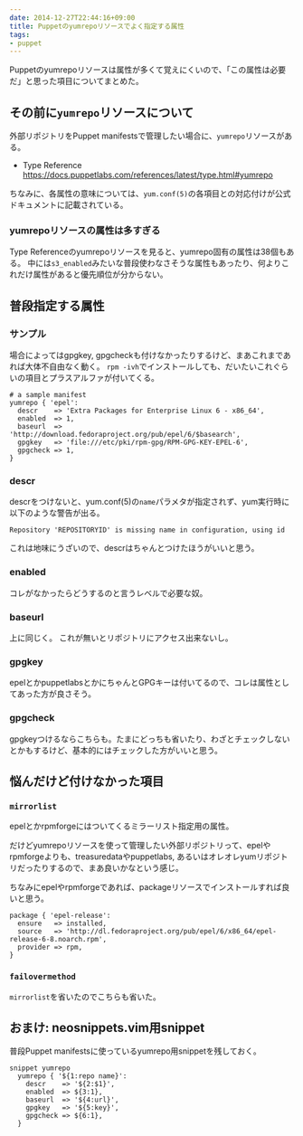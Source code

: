 ```yaml
---
date: 2014-12-27T22:44:16+09:00
title: Puppetのyumrepoリソースでよく指定する属性
tags:
- puppet
---
```

Puppetのyumrepoリソースは属性が多くて覚えにくいので、「この属性は必要だ」と思った項目についてまとめた。

## その前に`yumrepo`リソースについて

外部リポジトリをPuppet manifestsで管理したい場合に、`yumrepo`リソースがある。

- Type Reference  
https://docs.puppetlabs.com/references/latest/type.html#yumrepo

ちなみに、各属性の意味については、`yum.conf(5)`の各項目との対応付けが公式ドキュメントに記載されている。

### yumrepoリソースの属性は多すぎる

Type Referenceのyumrepoリソースを見ると、yumrepo固有の属性は38個もある。
中には`s3_enabled`みたいな普段使わなさそうな属性もあったり、何よりこれだけ属性があると優先順位が分からない。

## 普段指定する属性

### サンプル

場合によってはgpgkey, gpgcheckも付けなかったりするけど、まあこれまであれば大体不自由なく動く。
`rpm -ivh`でインストールしても、だいたいこれぐらいの項目とプラスアルファが付いてくる。

```puppet
# a sample manifest
yumrepo { 'epel':
  descr    => 'Extra Packages for Enterprise Linux 6 - x86_64',
  enabled  => 1,
  baseurl  => 'http://download.fedoraproject.org/pub/epel/6/$basearch',
  gpgkey   => 'file:///etc/pki/rpm-gpg/RPM-GPG-KEY-EPEL-6',
  gpgcheck => 1,
}
```

### descr

descrをつけないと、yum.conf(5)の`name`パラメタが指定されず、yum実行時に以下のような警告が出る。

```
Repository 'REPOSITORYID' is missing name in configuration, using id
```

これは地味にうざいので、descrはちゃんとつけたほうがいいと思う。

### enabled

コレがなかったらどうするのと言うレベルで必要な奴。

### baseurl

上に同じく。
これが無いとリポジトリにアクセス出来ないし。

### gpgkey

epelとかpuppetlabsとかにちゃんとGPGキーは付いてるので、コレは属性としてあった方が良さそう。

### gpgcheck

gpgkeyつけるならこちらも。たまにどっちも省いたり、わざとチェックしないとかもするけど、基本的にはチェックした方がいいと思う。

## 悩んだけど付けなかった項目

### `mirrorlist`

epelとかrpmforgeにはついてくるミラーリスト指定用の属性。

だけどyumrepoリソースを使って管理したい外部リポジトリって、epelやrpmforgeよりも、treasuredataやpuppetlabs, あるいはオレオレyumリポジトリだったりするので、まあ良いかなという感じ。

ちなみにepelやrpmforgeであれば、packageリソースでインストールすれば良いと思う。

```puppet
package { 'epel-release':
  ensure   => installed,
  source   => 'http://dl.fedoraproject.org/pub/epel/6/x86_64/epel-release-6-8.noarch.rpm',
  provider => rpm,
}
```

### `failovermethod`

`mirrorlist`を省いたのでこちらも省いた。

## おまけ: neosnippets.vim用snippet

普段Puppet manifestsに使っているyumrepo用snippetを残しておく。

```vim
snippet yumrepo
  yumrepo { '${1:repo name}':
    descr    => '${2:$1}',
    enabled  => ${3:1},
    baseurl  => '${4:url}',
    gpgkey   => '${5:key}',
    gpgcheck => ${6:1},
  }
```
